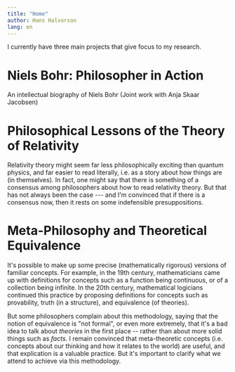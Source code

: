 ```yaml
---
title: "Home"
author: Hans Halvorson
lang: en
---
```


I currently have three main projects that give focus to my research.

# Niels Bohr: Philosopher in Action

An intellectual biography of Niels Bohr (Joint work with Anja Skaar
Jacobsen)

# Philosophical Lessons of the Theory of Relativity

Relativity theory might seem far less philosophically exciting than
quantum physics, and far easier to read literally, i.e. as a story
about how things are (in themselves). In fact, one might say that
there is something of a consensus among philosophers about how to read
relativity theory. But that has not always been the case --- and I'm
convinced that if there is a consensus now, then it rests on some
indefensible presuppositions.
   
# Meta-Philosophy and Theoretical Equivalence

It's possible to make up some precise (mathematically rigorous)
versions of familiar concepts. For example, in the 19th century,
mathematicians came up with definitions for concepts such as a
function being continuous, or of a collection being infinite. In the
20th century, mathematical logicians continued this practice by
proposing definitions for concepts such as provability, truth (in a
structure), and equivalence (of theories).

But some philosophers complain about this methodology, saying that the
notion of equivalence is "not formal", or even more extremely, that
it's a bad idea to talk about *theories* in the first place -- rather
	than about more solid things such as *facts*. I remain convinced that
meta-theoretic concepts (i.e. concepts about our thinking and how it
relates to the world) are useful, and that explication is a valuable
practice. But it's important to clarify what we attend to achieve via
this methodology.


